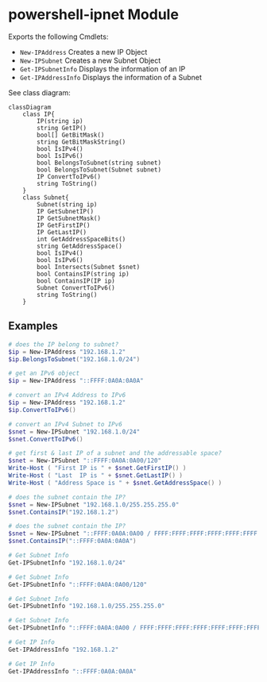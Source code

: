 # powershell-ipnet Module

Exports the following Cmdlets:
 * ``New-IPAddress``  Creates a new IP Object
 * ``New-IPSubnet``   Creates a new Subnet Object
 * ``Get-IPSubnetInfo``    Displays the information of an IP
 * ``Get-IPAddressInfo``   Displays the information of a Subnet

See class diagram:
```mermaid
classDiagram
    class IP{
        IP(string ip)
        string GetIP()
        bool[] GetBitMask()
        string GetBitMaskString()
        bool IsIPv4()
        bool IsIPv6()
        bool BelongsToSubnet(string subnet)
        bool BelongsToSubnet(Subnet subnet)
        IP ConvertToIPv6()
        string ToString()
    }
    class Subnet{
        Subnet(string ip)
        IP GetSubnetIP()
        IP GetSubnetMask()
        IP GetFirstIP()
        IP GetLastIP()
        int GetAddressSpaceBits()
        string GetAddressSpace()
        bool IsIPv4()
        bool IsIPv6()
        bool Intersects(Subnet $snet)
        bool ContainsIP(string ip)
        bool ContainsIP(IP ip)
        Subnet ConvertToIPv6()
        string ToString()
    }
```


## Examples

```powershell
# does the IP belong to subnet?
$ip = New-IPAddress "192.168.1.2"
$ip.BelongsToSubnet("192.168.1.0/24")
```

```powershell
# get an IPv6 object
$ip = New-IPAddress "::FFFF:0A0A:0A0A"
```

```powershell
# convert an IPv4 Address to IPv6
$ip = New-IPAddress "192.168.1.2"
$ip.ConvertToIPv6()
```

```powershell
# convert an IPv4 Subnet to IPv6
$snet = New-IPSubnet "192.168.1.0/24"
$snet.ConvertToIPv6()
```

```powershell
# get first & last IP of a subnet and the addressable space?
$snet = New-IPSubnet "::FFFF:0A0A:0A00/120"
Write-Host ( "First IP is " + $snet.GetFirstIP() )
Write-Host ( "Last  IP is " + $snet.GetLastIP() )
Write-Host ( "Address Space is " + $snet.GetAddressSpace() )
```

```powershell
# does the subnet contain the IP?
$snet = New-IPSubnet "192.168.1.0/255.255.255.0"
$snet.ContainsIP("192.168.1.2")
```

```powershell
# does the subnet contain the IP?
$snet = New-IPSubnet "::FFFF:0A0A:0A00 / FFFF:FFFF:FFFF:FFFF:FFFF:FFFF:FFFF:FF00"
$snet.ContainsIP("::FFFF:0A0A:0A0A")
```

```powershell
# Get Subnet Info
Get-IPSubnetInfo "192.168.1.0/24"

# Get Subnet Info
Get-IPSubnetInfo "::FFFF:0A0A:0A00/120"

# Get Subnet Info
Get-IPSubnetInfo "192.168.1.0/255.255.255.0"

# Get Subnet Info
Get-IPSubnetInfo "::FFFF:0A0A:0A00 / FFFF:FFFF:FFFF:FFFF:FFFF:FFFF:FFFF:FF00"
```

```powershell
# Get IP Info
Get-IPAddressInfo "192.168.1.2"

# Get IP Info
Get-IPAddressInfo "::FFFF:0A0A:0A0A"
```
